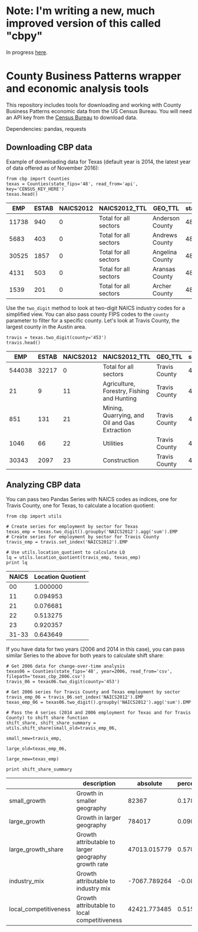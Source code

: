 # Note: I'm writing a new, much improved version of this called "cbpy"
In progress [here](https://github.com/pksohn/cbpy).

# County Business Patterns wrapper and economic analysis tools

This repository includes tools for downloading and working with County Business Patterns economic data from the US Census Bureau.
You will need an API key from the [Census Bureau](http://www.census.gov/developers/) to download data.

Dependencies: pandas, requests

## Downloading CBP data

Example of downloading data for Texas (default year is 2014, the latest year of data offered as of November 2016): 

```
from cbp import Counties
texas = Counties(state_fips='48', read_from='api', key='CENSUS_KEY_HERE')
texas.head()
``` 

| EMP   | ESTAB | NAICS2012 | NAICS2012_TTL         | GEO_TTL         | state | county |
|-------|-------|-----------|-----------------------|-----------------|-------|--------|
| 11738 | 940   | 0         | Total for all sectors | Anderson County | 48    | 1      |
| 5683  | 403   | 0         | Total for all sectors | Andrews County  | 48    | 3      |
| 30525 | 1857  | 0         | Total for all sectors | Angelina County | 48    | 5      |
| 4131  | 503   | 0         | Total for all sectors | Aransas County  | 48    | 7      |
| 1539  | 201   | 0         | Total for all sectors | Archer County   | 48    | 9      |


Use the `two_digit` method to look at two-digit NAICS industry codes for a simplified view.
You can also pass county FIPS codes to the `county` parameter to filter for a specific county.
Let's look at Travis County, the largest county in the Austin area.

```
travis = texas.two_digit(county='453')
travis.head()
```

| EMP    | ESTAB | NAICS2012 | NAICS2012_TTL                                 | GEO_TTL       | state | county |
|--------|-------|-----------|-----------------------------------------------|---------------|-------|--------|
| 544038 | 32217 | 0         | Total for all sectors                         | Travis County | 48    | 453    |
| 21     | 9     | 11        | Agriculture, Forestry, Fishing and Hunting    | Travis County | 48    | 453    |
| 851    | 131   | 21        | Mining, Quarrying, and Oil and Gas Extraction | Travis County | 48    | 453    |
| 1046   | 66    | 22        | Utilities                                     | Travis County | 48    | 453    |
| 30343  | 2097  | 23        | Construction                                  | Travis County | 48    | 453    |

## Analyzing CBP data

You can pass two Pandas Series with NAICS codes as indices, one for Travis County, one for Texas, to calculate a location quotient:

```
from cbp import utils

# Create series for employment by sector for Texas
texas_emp = texas.two_digit().groupby('NAICS2012').agg('sum').EMP
# Create series for employment by sector for Travis County
travis_emp = travis.set_index('NAICS2012').EMP

# Use utils.location_quotient to calculate LQ
lq = utils.location_quotient(travis_emp, texas_emp)
print lq
``` 

| NAICS | Location Quotient|
|-------|----------------|
| 00    | 1.000000       |
| 11    | 0.094953       |
| 21    | 0.076681       |
| 22    | 0.513275       |
| 23    | 0.920357       |
| 31-33 | 0.643649       |

If you have data for two years (2006 and 2014 in this case), you can pass similar Series to the above for both years to calculate shift share:

```
# Get 2006 data for change-over-time analysis
texas06 = Counties(state_fips='48', year=2006, read_from='csv', filepath='texas_cbp_2006.csv')
travis_06 = texas06.two_digit(county='453')

# Get 2006 series for Travis County and Texas employment by sector
travis_emp_06 = travis_06.set_index('NAICS2012').EMP
texas_emp_06 = texas06.two_digit().groupby('NAICS2012').agg('sum').EMP

# Pass the 4 series (2014 and 2006 employment for Texas and for Travis County) to shift share function
shift_share, shift_share_summary = utils.shift_share(small_old=travis_emp_06,
                                                     small_new=travis_emp,
                                                     large_old=texas_emp_06,
                                                     large_new=texas_emp)

print shift_share_summary
```


|                       | description                                       | absolute     | percentage |
|-----------------------|---------------------------------------------------|--------------|------------|
| small_growth          | Growth in smaller geography                       | 82367        | 0.178435   |
| large_growth          | Growth in larger geography                        | 784017       | 0.090705   |
| large_growth_share    | Growth attributable to larger geography growth rate | 47013.015779 | 0.570775   |
| industry_mix          | Growth attributable to industry mix               | -7067.789264 | -0.085809  |
| local_competitiveness | Growth attributable to local competitiveness      | 42421.773485 | 0.515034   |
